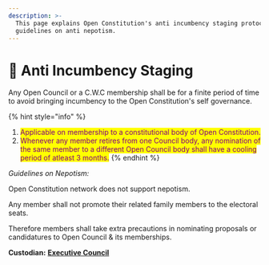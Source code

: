 ```yaml
---
description: >-
  This page explains Open Constitution's anti incumbency staging protocol and
  guidelines on anti nepotism.
---
```


# 👿 Anti Incumbency Staging

Any Open Council or a C.W.C membership shall be for a finite period of time to avoid bringing incumbency to the Open Constitution's self governance.

{% hint style="info" %}
1. <mark style="color:purple;">Applicable on membership to a constitutional body of Open Constitution.</mark>
2. <mark style="color:purple;">Whenever any member retires from one Council body, any nomination of the same member to a different Open Council body shall have a cooling period of atleast 3 months.</mark>
{% endhint %}

_Guidelines on Nepotism:_

Open Constitution network does not support nepotism.

Any member shall not promote their related family members to the electoral seats.&#x20;

Therefore members shall take extra precautions in nominating proposals or candidatures to Open Council & its memberships.

**Custodian:** [**Executive Council**](../../foundation/executive-council.md)
